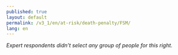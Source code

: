 ```yaml
---
published: true
layout: default
permalink: /v3_1/en/at-risk/death-penalty/FSM/
lang: en
---
```

_Expert respondents didn’t select any group of people for this right._

